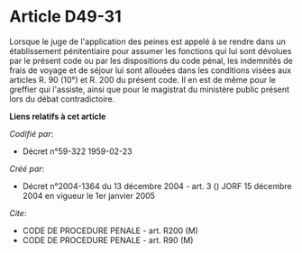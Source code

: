 # Article D49-31

Lorsque le juge de l'application des peines est appelé à se rendre dans un établissement pénitentiaire pour assumer les
fonctions qui lui sont dévolues par le présent code ou par les dispositions du code pénal, les indemnités de frais de voyage
et de séjour lui sont allouées dans les conditions visées aux articles R. 90 (10°) et R. 200 du présent code. Il en est de
même pour le greffier qui l'assiste, ainsi que pour le magistrat du ministère public présent lors du débat contradictoire.

**Liens relatifs à cet article**

_Codifié par_:

  - Décret n°59-322 1959-02-23

_Créé par_:

  - Décret n°2004-1364 du 13 décembre 2004 - art. 3 () JORF 15 décembre 2004 en vigueur le 1er janvier 2005

_Cite_:

  - CODE DE PROCEDURE PENALE - art. R200 (M)
  - CODE DE PROCEDURE PENALE - art. R90 (M)
